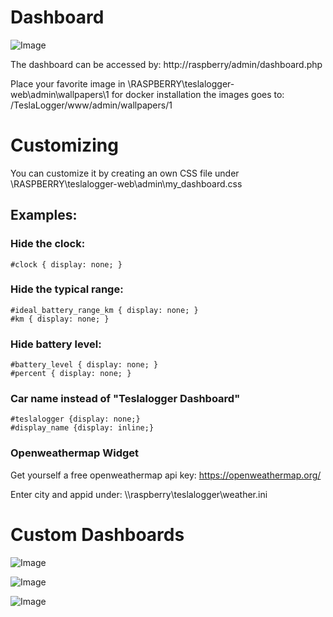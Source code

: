 # Dashboard

![Image](https://raw.githubusercontent.com/bassmaster187/TeslaLogger/master/TeslaLogger/screenshots/Dashboard.PNG)

The dashboard can be accessed by: http://raspberry/admin/dashboard.php 

Place your favorite image in \\RASPBERRY\teslalogger-web\admin\wallpapers\1 for docker installation the images goes to: /TeslaLogger/www/admin/wallpapers/1

# Customizing
You can customize it by creating an own CSS file under \\RASPBERRY\teslalogger-web\admin\my_dashboard.css

## Examples:

### Hide the clock:
```
#clock { display: none; }
```

### Hide the typical range:
```
#ideal_battery_range_km { display: none; }
#km { display: none; }
```


### Hide battery level:
```
#battery_level { display: none; }
#percent { display: none; }
```

### Car name instead of "Teslalogger Dashboard"
```
#teslalogger {display: none;}
#display_name {display: inline;}
```

### Openweathermap Widget
Get yourself a free openweathermap api key: https://openweathermap.org/

Enter city and appid under: \\\raspberry\teslalogger\weather.ini

# Custom Dashboards

![Image](https://raw.githubusercontent.com/bassmaster187/TeslaLogger/master/TeslaLogger/screenshots/Teslalogger-Custom-Dashboard.jpg)

![Image](https://raw.githubusercontent.com/bassmaster187/TeslaLogger/master/TeslaLogger/screenshots/Teslalogger-Custom-Dashboard-2.jpg)

![Image](https://raw.githubusercontent.com/bassmaster187/TeslaLogger/master/TeslaLogger/screenshots/Teslalogger-Custom-Dashboard-3.jpg)
